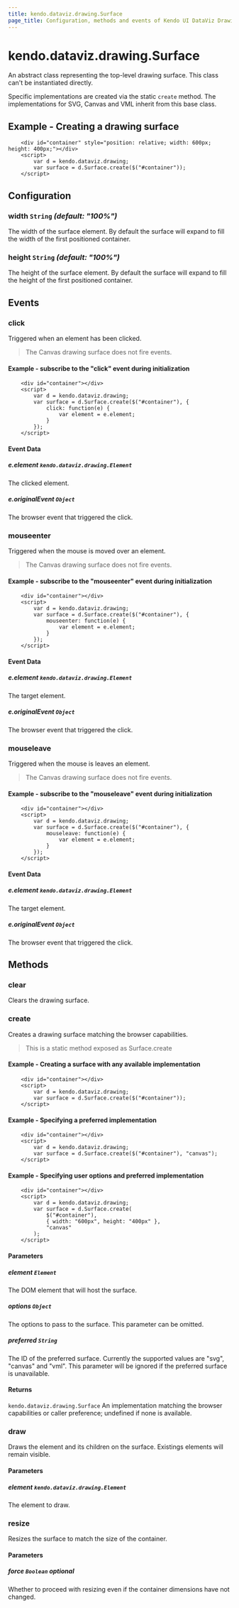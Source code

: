 ```yaml
---
title: kendo.dataviz.drawing.Surface
page_title: Configuration, methods and events of Kendo UI DataViz Drawing Surface
---
```


# kendo.dataviz.drawing.Surface

An abstract class representing the top-level drawing surface.
This class can't be instantiated directly.

Specific implementations are created via the static `create` method.
The implementations for SVG, Canvas and VML inherit from this base class.

## Example - Creating a drawing surface

        <div id="container" style="position: relative; width: 600px; height: 400px;"></div>
        <script>
            var d = kendo.dataviz.drawing;
            var surface = d.Surface.create($("#container"));
        </script>

## Configuration

### width `String` *(default: "100%")*

The width of the surface element.
By default the surface will expand to fill the width of the first positioned container.

### height `String` *(default: "100%")*

The height of the surface element.
By default the surface will expand to fill the height of the first positioned container.

## Events

### click

Triggered when an element has been clicked.

> The Canvas drawing surface does not fire events.

#### Example - subscribe to the "click" event during initialization

        <div id="container"></div>
        <script>
            var d = kendo.dataviz.drawing;
            var surface = d.Surface.create($("#container"), {
                click: function(e) {
                    var element = e.element;
                }
            });
        </script>

#### Event Data

##### e.element `kendo.dataviz.drawing.Element`

The clicked element.

##### e.originalEvent `Object`

The browser event that triggered the click.

### mouseenter

Triggered when the mouse is moved over an element.

> The Canvas drawing surface does not fire events.

#### Example - subscribe to the "mouseenter" event during initialization

        <div id="container"></div>
        <script>
            var d = kendo.dataviz.drawing;
            var surface = d.Surface.create($("#container"), {
                mouseenter: function(e) {
                    var element = e.element;
                }
            });
        </script>

#### Event Data

##### e.element `kendo.dataviz.drawing.Element`

The target element.

##### e.originalEvent `Object`

The browser event that triggered the click.

### mouseleave

Triggered when the mouse is leaves an element.

> The Canvas drawing surface does not fire events.

#### Example - subscribe to the "mouseleave" event during initialization

        <div id="container"></div>
        <script>
            var d = kendo.dataviz.drawing;
            var surface = d.Surface.create($("#container"), {
                mouseleave: function(e) {
                    var element = e.element;
                }
            });
        </script>

#### Event Data

##### e.element `kendo.dataviz.drawing.Element`

The target element.

##### e.originalEvent `Object`

The browser event that triggered the click.

## Methods

### clear

Clears the drawing surface.

### create

Creates a drawing surface matching the browser capabilities.

> This is a static method exposed as Surface.create

#### Example - Creating a surface with any available implementation

        <div id="container"></div>
        <script>
            var d = kendo.dataviz.drawing;
            var surface = d.Surface.create($("#container"));
        </script>

#### Example - Specifying a preferred implementation

        <div id="container"></div>
        <script>
            var d = kendo.dataviz.drawing;
            var surface = d.Surface.create($("#container"), "canvas");
        </script>

#### Example - Specifying user options and preferred implementation

        <div id="container"></div>
        <script>
            var d = kendo.dataviz.drawing;
            var surface = d.Surface.create(
                $("#container"),
                { width: "600px", height: "400px" },
                "canvas"
            );
        </script>

#### Parameters

##### element `Element`

The DOM element that will host the surface.

##### options `Object`

The options to pass to the surface.
This parameter can be omitted.

##### preferred `String`

The ID of the preferred surface. Currently the supported values are "svg", "canvas" and "vml".
This parameter will be ignored if the preferred surface is unavailable.

#### Returns

`kendo.dataviz.drawing.Surface` An implementation matching the browser capabilities or caller preference; undefined if none is available.

### draw

Draws the element and its children on the surface.
Existings elements will remain visible.

#### Parameters

##### element `kendo.dataviz.drawing.Element`

The element to draw.

### resize

Resizes the surface to match the size of the container.

#### Parameters

##### force `Boolean` *optional*

Whether to proceed with resizing even if the container dimensions have not changed.

